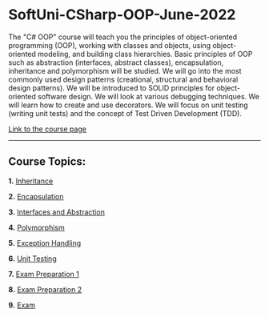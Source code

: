 # SoftUni-CSharp-OOP-June-2022

The "C# OOP" course will teach you the principles of object-oriented programming (OOP), working with classes and objects, using object-oriented modeling, and building class hierarchies. Basic principles of OOP such as abstraction (interfaces, abstract classes), encapsulation, inheritance and polymorphism will be studied. We will go into the most commonly used design patterns (creational, structural and behavioral design patterns). We will be introduced to SOLID principles for object-oriented software design. We will look at various debugging techniques. We will learn how to create and use decorators. We will focus on unit testing (writing unit tests) and the concept of Test Driven Development (TDD).

[Link to the course page](https://softuni.bg/trainings/3700/csharp-oop-june-2022)

-------------------------------------------------------------------------------------------------------------------------------------------------------------------------
## Course Topics:

**1.** [Inheritance](https://github.com/TerminiUsMag/SoftUni-CSharp-OOP-June-2022/tree/main/Inheritance%20-%20Lab)

**2.** [Encapsulation](https://github.com/TerminiUsMag/SoftUni-CSharp-OOP-June-2022/tree/main/Encapsulation)

**3.** [Interfaces and Abstraction](https://github.com/TerminiUsMag/SoftUni-CSharp-OOP-June-2022/tree/main/Interfaces%20and%20Abstraction%20-%20Lab)

**4.** [Polymorphism](https://github.com/TerminiUsMag/SoftUni-CSharp-OOP-June-2022/tree/main/Polymorphism)

**5.** [Exception Handling](https://github.com/TerminiUsMag/SoftUni-CSharp-OOP-June-2022/tree/main/Exceptions%20and%20Error%20Handling)

**6.** [Unit Testing](https://github.com/TerminiUsMag/SoftUni-CSharp-OOP-June-2022/tree/main/Unit%20Testing%20-%20Lab)

**7.** [Exam Preparation 1](https://github.com/TerminiUsMag/SoftUni-CSharp-OOP-June-2022/tree/main/C%23%20OOP%20Exam%20-%2009%20April%202022%20(Preparation))

**8.** [Exam Preparation 2](https://github.com/TerminiUsMag/SoftUni-CSharp-OOP-June-2022/tree/main/CSharp%20OOP%20Retake%20Exam%20-%2018%20April%202022%20(Preparation))

**9.** [Exam](https://github.com/TerminiUsMag/SoftUni-CSharp-OOP-June-2022/tree/main/C%23%20OOP%20Regular%20Exam%20-%2014%20August%202022)
